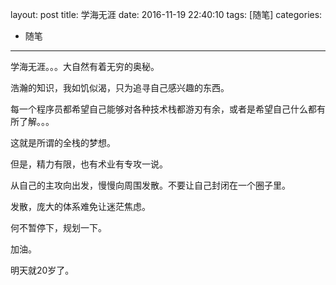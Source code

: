 layout: post
title: 学海无涯
date: 2016-11-19 22:40:10
tags: [随笔]
categories: 
- 随笔
---

学海无涯。。。大自然有着无穷的奥秘。

浩瀚的知识，我如饥似渴，只为追寻自己感兴趣的东西。

每一个程序员都希望自己能够对各种技术栈都游刃有余，或者是希望自己什么都有所了解。。。

这就是所谓的全栈的梦想。

但是，精力有限，也有术业有专攻一说。

从自己的主攻向出发，慢慢向周围发散。不要让自己封闭在一个圈子里。

发散，庞大的体系难免让迷茫焦虑。

何不暂停下，规划一下。

加油。

明天就20岁了。
<!--more-->
